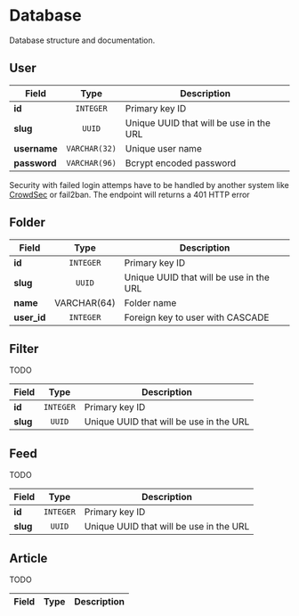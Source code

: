 # Database

Database structure and documentation.

## User

| Field | Type | Description |
|-------|:----:|-------------|
| **id** | `INTEGER` | Primary key ID |
| **slug** | `UUID` | Unique UUID that will be use in the URL |
| **username** | `VARCHAR(32)` | Unique user name |
| **password** | `VARCHAR(96)` | Bcrypt encoded password |

Security with failed login attemps have to be handled by another system like [CrowdSec](https://www.crowdsec.net/) or fail2ban. The endpoint will returns a 401 HTTP error

## Folder

| Field | Type | Description |
|-------|:----:|-------------|
| **id** | `INTEGER` | Primary key ID |
| **slug** | `UUID` | Unique UUID that will be use in the URL |
| **name** | VARCHAR(64) | Folder name |
| **user_id** | `INTEGER` | Foreign key to user with CASCADE |

## Filter

TODO

| Field | Type | Description |
|-------|:----:|-------------|
| **id** | `INTEGER` | Primary key ID |
| **slug** | `UUID` | Unique UUID that will be use in the URL |

## Feed

TODO

| Field | Type | Description |
|-------|:----:|-------------|
| **id** | `INTEGER` | Primary key ID |
| **slug** | `UUID` | Unique UUID that will be use in the URL |

## Article

TODO

| Field | Type | Description |
|-------|:----:|-------------|
